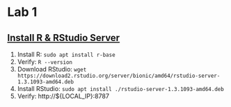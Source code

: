 # Lab 1 

## [Install R & RStudio Server](https://www.systutorials.com/how-to-install-r-and-rstudio-server-on-ubuntu-linux-20-04/) 

   1. Install R: `sudo apt install r-base` 
   2. Verify: `R --version`
   3. Download RStudio: `wget https://download2.rstudio.org/server/bionic/amd64/rstudio-server-1.3.1093-amd64.deb` 
   4. Install RStudio: `sudo apt install ./rstudio-server-1.3.1093-amd64.deb` 
   5. Verify: http://${LOCAL_IP}:8787



